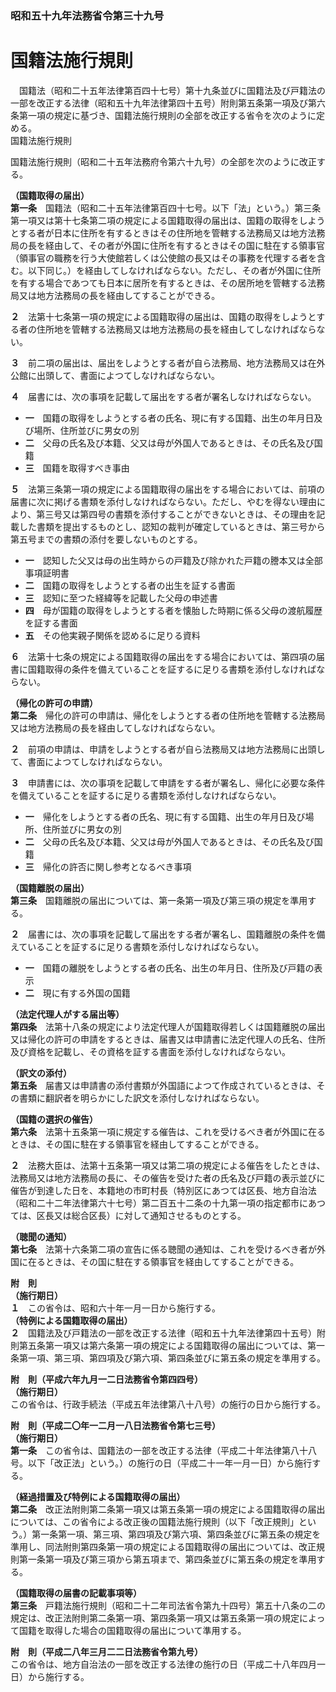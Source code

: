 ### 昭和五十九年法務省令第三十九号  
# 国籍法施行規則  
　国籍法（昭和二十五年法律第百四十七号）第十九条並びに国籍法及び戸籍法の一部を改正する法律（昭和五十九年法律第四十五号）附則第五条第一項及び第六条第一項の規定に基づき、国籍法施行規則の全部を改正する省令を次のように定める。  
国籍法施行規則  
  
国籍法施行規則（昭和二十五年法務府令第六十九号）の全部を次のように改正する。  
  
  
**（国籍取得の届出）**  
**第一条**　国籍法（昭和二十五年法律第百四十七号。以下「法」という。）第三条第一項又は第十七条第二項の規定による国籍取得の届出は、国籍の取得をしようとする者が日本に住所を有するときはその住所地を管轄する法務局又は地方法務局の長を経由して、その者が外国に住所を有するときはその国に駐在する領事官（領事官の職務を行う大使館若しくは公使館の長又はその事務を代理する者を含む。以下同じ。）を経由してしなければならない。ただし、その者が外国に住所を有する場合であつても日本に居所を有するときは、その居所地を管轄する法務局又は地方法務局の長を経由してすることができる。  
  
**２**　法第十七条第一項の規定による国籍取得の届出は、国籍の取得をしようとする者の住所地を管轄する法務局又は地方法務局の長を経由してしなければならない。  
  
**３**　前二項の届出は、届出をしようとする者が自ら法務局、地方法務局又は在外公館に出頭して、書面によつてしなければならない。  
  
**４**　届書には、次の事項を記載して届出をする者が署名しなければならない。  
* **一**　国籍の取得をしようとする者の氏名、現に有する国籍、出生の年月日及び場所、住所並びに男女の別  
* **二**　父母の氏名及び本籍、父又は母が外国人であるときは、その氏名及び国籍  
* **三**　国籍を取得すべき事由  
  
**５**　法第三条第一項の規定による国籍取得の届出をする場合においては、前項の届書に次に掲げる書類を添付しなければならない。ただし、やむを得ない理由により、第三号又は第四号の書類を添付することができないときは、その理由を記載した書類を提出するものとし、認知の裁判が確定しているときは、第三号から第五号までの書類の添付を要しないものとする。  
* **一**　認知した父又は母の出生時からの戸籍及び除かれた戸籍の謄本又は全部事項証明書  
* **二**　国籍の取得をしようとする者の出生を証する書面  
* **三**　認知に至つた経緯等を記載した父母の申述書  
* **四**　母が国籍の取得をしようとする者を懐胎した時期に係る父母の渡航履歴を証する書面  
* **五**　その他実親子関係を認めるに足りる資料  
  
**６**　法第十七条の規定による国籍取得の届出をする場合においては、第四項の届書に国籍取得の条件を備えていることを証するに足りる書類を添付しなければならない。  
  
**（帰化の許可の申請）**  
**第二条**　帰化の許可の申請は、帰化をしようとする者の住所地を管轄する法務局又は地方法務局の長を経由してしなければならない。  
  
**２**　前項の申請は、申請をしようとする者が自ら法務局又は地方法務局に出頭して、書面によつてしなければならない。  
  
**３**　申請書には、次の事項を記載して申請をする者が署名し、帰化に必要な条件を備えていることを証するに足りる書類を添付しなければならない。  
* **一**　帰化をしようとする者の氏名、現に有する国籍、出生の年月日及び場所、住所並びに男女の別  
* **二**　父母の氏名及び本籍、父又は母が外国人であるときは、その氏名及び国籍  
* **三**　帰化の許否に関し参考となるべき事項  
  
**（国籍離脱の届出）**  
**第三条**　国籍離脱の届出については、第一条第一項及び第三項の規定を準用する。  
  
**２**　届書には、次の事項を記載して届出をする者が署名し、国籍離脱の条件を備えていることを証するに足りる書類を添付しなければならない。  
* **一**　国籍の離脱をしようとする者の氏名、出生の年月日、住所及び戸籍の表示  
* **二**　現に有する外国の国籍  
  
**（法定代理人がする届出等）**  
**第四条**　法第十八条の規定により法定代理人が国籍取得若しくは国籍離脱の届出又は帰化の許可の申請をするときは、届書又は申請書に法定代理人の氏名、住所及び資格を記載し、その資格を証する書面を添付しなければならない。  
  
**（訳文の添付）**  
**第五条**　届書又は申請書の添付書類が外国語によつて作成されているときは、その書類に翻訳者を明らかにした訳文を添付しなければならない。  
  
**（国籍の選択の催告）**  
**第六条**　法第十五条第一項に規定する催告は、これを受けるべき者が外国に在るときは、その国に駐在する領事官を経由してすることができる。  
  
**２**　法務大臣は、法第十五条第一項又は第二項の規定による催告をしたときは、法務局又は地方法務局の長に、その催告を受けた者の氏名及び戸籍の表示並びに催告が到達した日を、本籍地の市町村長（特別区にあつては区長、地方自治法（昭和二十二年法律第六十七号）第二百五十二条の十九第一項の指定都市にあつては、区長又は総合区長）に対して通知させるものとする。  
  
**（聴聞の通知）**  
**第七条**　法第十六条第二項の宣告に係る聴聞の通知は、これを受けるべき者が外国に在るときは、その国に駐在する領事官を経由してすることができる。  
  
**附　則**  
**（施行期日）**  
**１**　この省令は、昭和六十年一月一日から施行する。  
**（特例による国籍取得の届出）**  
**２**　国籍法及び戸籍法の一部を改正する法律（昭和五十九年法律第四十五号）附則第五条第一項又は第六条第一項の規定による国籍取得の届出については、第一条第一項、第三項、第四項及び第六項、第四条並びに第五条の規定を準用する。  
  
**附　則（平成六年九月一二日法務省令第四四号）**  
**（施行期日）**  
この省令は、行政手続法（平成五年法律第八十八号）の施行の日から施行する。  
  
**附　則（平成二〇年一二月一八日法務省令第七三号）**  
**（施行期日）**  
**第一条**　この省令は、国籍法の一部を改正する法律（平成二十年法律第八十八号。以下「改正法」という。）の施行の日（平成二十一年一月一日）から施行する。  
  
**（経過措置及び特例による国籍取得の届出）**  
**第二条**　改正法附則第二条第一項又は第五条第一項の規定による国籍取得の届出については、この省令による改正後の国籍法施行規則（以下「改正規則」という。）第一条第一項、第三項、第四項及び第六項、第四条並びに第五条の規定を準用し、同法附則第四条第一項の規定による国籍取得の届出については、改正規則第一条第一項及び第三項から第五項まで、第四条並びに第五条の規定を準用する。  
  
**（国籍取得の届書の記載事項等）**  
**第三条**　戸籍法施行規則（昭和二十二年司法省令第九十四号）第五十八条の二の規定は、改正法附則第二条第一項、第四条第一項又は第五条第一項の規定によって国籍を取得した場合の国籍取得の届出について準用する。  
  
**附　則（平成二八年三月二二日法務省令第九号）**  
この省令は、地方自治法の一部を改正する法律の施行の日（平成二十八年四月一日）から施行する。  
  
